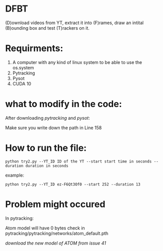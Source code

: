 # DFBT
(D)ownload videos from YT, extract it into (F)rames, draw an intital (B)ounding box and test (T)rackers on it. 

# Requirments:
1. A computer with any kind of linux system to be able to use the os.system
2. Pytracking
3. Pysot
4. CUDA 10


# what to modify in the code:
After downloading *pytracking* and *pysot*:

Make sure you write down the path in Line 158


# How to run the file:
`python try2.py --YT_ID ID of the YT --start start time in seconds --duration duration in seconds`

example:

`python try2.py --YT_ID ez-F6Qt3Of0 --start 252 --duration 13`

# Problem might occured
In pytracking:

Atom model will have 0 bytes check in pytracking/pytracking/networks/atom_default.pth 

  *download the new model of ATOM from issue 41*
